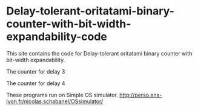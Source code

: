 # Delay-tolerant-oritatami-binary-counter-with-bit-width-expandability-code
This site contains the code for Delay-tolerant oritatami binary counter with bit-width expandability.

The counter for delay 3

The counter for delay 4

These programs run on Simple OS simulator.
http://perso.ens-lyon.fr/nicolas.schabanel/OSsimulator/
